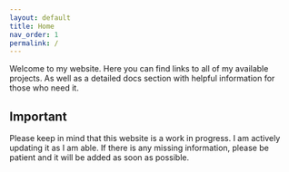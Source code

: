 ```yaml
---
layout: default
title: Home
nav_order: 1
permalink: /
---
```


Welcome to my website. Here you can find links to all of my available projects. As well as a detailed docs section with helpful information for those who need it.


## Important
Please keep in mind that this website is a work in progress. I am actively updating it as I am able. If there is any missing information, please be patient and it will be added as soon as possible.
